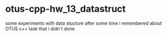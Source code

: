 # otus-cpp-hw_13_datastruct
some experiments with data stucture
after some time i remembered about OTUS c++ task that i didn`t done
